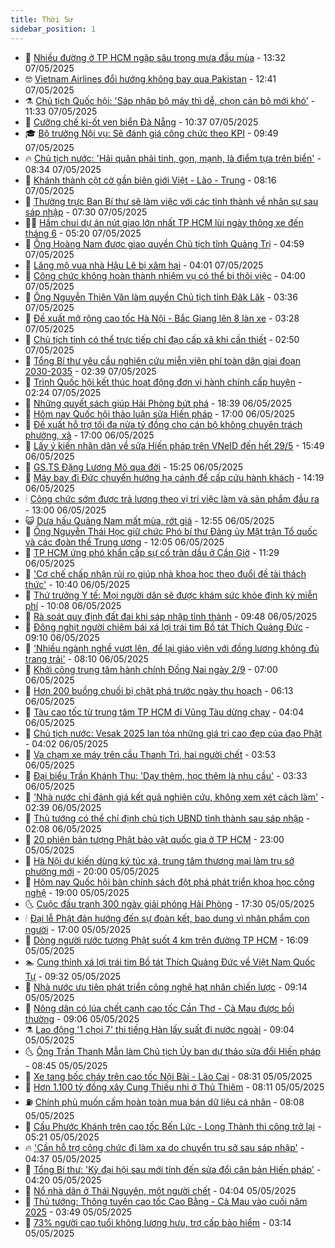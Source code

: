 ```yaml
---
title: Thời Sự
sidebar_position: 1
---
```


<!-- vnexpress-thoi-su:START -->
- 🦒 [Nhiều đường ở TP HCM ngập sâu trong mưa đầu mùa](https://vnexpress.net/nhieu-duong-o-tp-hcm-ngap-sau-trong-mua-dau-mua-4882957.html) - 13:32 07/05/2025
- 🤓 [Vietnam Airlines đổi hướng không bay qua Pakistan](https://vnexpress.net/vietnam-airlines-doi-huong-khong-bay-qua-pakistan-4882915.html) - 12:41 07/05/2025
- ⚗️ [Chủ tịch Quốc hội: &#39;Sáp nhập bộ máy thì dễ, chọn cán bộ mới khó&#39;](https://vnexpress.net/chu-tich-quoc-hoi-sap-nhap-bo-may-thi-de-chon-can-bo-moi-kho-4882896.html) - 11:33 07/05/2025
- 🌊 [Cưỡng chế ki-ốt ven biển Đà Nẵng](https://vnexpress.net/cuong-che-ki-ot-ven-bien-da-nang-4882871.html) - 10:37 07/05/2025
- 🎓 [Bộ trưởng Nội vụ: Sẽ đánh giá công chức theo KPI](https://vnexpress.net/bo-truong-noi-vu-se-danh-gia-cong-chuc-theo-kpi-4882828.html) - 09:49 07/05/2025
- 🔥 [Chủ tịch nước: &#39;Hải quân phải tinh, gọn, mạnh, là điểm tựa trên biển&#39;](https://vnexpress.net/chu-tich-nuoc-hai-quan-phai-tinh-gon-manh-la-diem-tua-tren-bien-4882772.html) - 08:34 07/05/2025
- 🦏 [Khánh thành cột cờ gần biên giới Việt - Lào - Trung](https://vnexpress.net/khanh-thanh-cot-co-gan-bien-gioi-viet-lao-trung-4882736.html) - 08:16 07/05/2025
- 👺 [Thường trực Ban Bí thư sẽ làm việc với các tỉnh thành về nhân sự sau sáp nhập](https://vnexpress.net/thuong-truc-ban-bi-thu-se-lam-viec-voi-cac-tinh-thanh-ve-nhan-su-sau-sap-nhap-4882746.html) - 07:30 07/05/2025
- 🧑‍🏫 [Hầm chui dự án nút giao lớn nhất TP HCM lùi ngày thông xe đến tháng 6](https://vnexpress.net/ham-chui-du-an-nut-giao-lon-nhat-tp-hcm-lui-ngay-thong-xe-den-thang-6-4882719.html) - 05:20 07/05/2025
- 🚦 [Ông Hoàng Nam được giao quyền Chủ tịch tỉnh Quảng Trị](https://vnexpress.net/ong-hoang-nam-duoc-giao-quyen-chu-tich-tinh-quang-tri-4882713.html) - 04:59 07/05/2025
- 🎉 [Lăng mộ vua nhà Hậu Lê bị xâm hại](https://vnexpress.net/lang-mo-vua-nha-hau-le-bi-xam-hai-4882649.html) - 04:01 07/05/2025
- 🦒 [Công chức không hoàn thành nhiệm vụ có thể bị thôi việc](https://vnexpress.net/cong-chuc-khong-hoan-thanh-nhiem-vu-co-the-bi-thoi-viec-4882584.html) - 04:00 07/05/2025
- 🤗 [Ông Nguyễn Thiên Văn làm quyền Chủ tịch tỉnh Đăk Lăk](https://vnexpress.net/ong-nguyen-thien-van-lam-quyen-chu-tich-tinh-dak-lak-4882637.html) - 03:36 07/05/2025
- 💼 [Đề xuất mở rộng cao tốc Hà Nội - Bắc Giang lên 8 làn xe](https://vnexpress.net/de-xuat-mo-rong-cao-toc-ha-noi-bac-giang-len-8-lan-xe-4882425.html) - 03:28 07/05/2025
- 🤩 [Chủ tịch tỉnh có thể trực tiếp chỉ đạo cấp xã khi cần thiết](https://vnexpress.net/chu-tich-tinh-co-the-truc-tiep-chi-dao-cap-xa-khi-can-thiet-4882604.html) - 02:50 07/05/2025
- 🤡 [Tổng Bí thư yêu cầu nghiên cứu miễn viện phí toàn dân giai đoạn 2030-2035](https://vnexpress.net/tong-bi-thu-yeu-cau-nghien-cuu-mien-vien-phi-toan-dan-giai-doan-2030-2035-4882591.html) - 02:39 07/05/2025
- 💯 [Trình Quốc hội kết thúc hoạt động đơn vị hành chính cấp huyện](https://vnexpress.net/trinh-quoc-hoi-ket-thuc-hoat-dong-don-vi-hanh-chinh-cap-huyen-4882558.html) - 02:24 07/05/2025
- 👺 [Những quyết sách giúp Hải Phòng bứt phá](https://vnexpress.net/nhung-quyet-sach-giup-hai-phong-but-pha-4882249.html) - 18:39 06/05/2025
- 🌮 [Hôm nay Quốc hội thảo luận sửa Hiến pháp](https://vnexpress.net/hom-nay-quoc-hoi-thao-luan-sua-hien-phap-4882473.html) - 17:00 06/05/2025
- 🥸 [Đề xuất hỗ trợ tối đa nửa tỷ đồng cho cán bộ không chuyên trách phường, xã](https://vnexpress.net/de-xuat-ho-tro-toi-da-nua-ty-dong-cho-can-bo-khong-chuyen-trach-phuong-xa-4882451.html) - 17:00 06/05/2025
- 🐻 [Lấy ý kiến nhân dân về sửa Hiến pháp trên VNeID đến hết 29/5](https://vnexpress.net/lay-y-kien-nhan-dan-ve-sua-hien-phap-tren-vneid-den-het-29-5-4882482.html) - 15:49 06/05/2025
- 👀 [GS.TS Đặng Lương Mô qua đời](https://vnexpress.net/gs-ts-dang-luong-mo-qua-doi-4882480.html) - 15:25 06/05/2025
- 🤔 [Máy bay đi Đức chuyển hướng hạ cánh để cấp cứu hành khách](https://vnexpress.net/may-bay-di-duc-chuyen-huong-ha-canh-de-cap-cuu-hanh-khach-4882469.html) - 14:19 06/05/2025
- 🕯 [Công chức sớm được trả lương theo vị trí việc làm và sản phẩm đầu ra](https://vnexpress.net/cong-chuc-som-duoc-tra-luong-theo-vi-tri-viec-lam-va-san-pham-dau-ra-4882181.html) - 13:00 06/05/2025
- 😺 [Dưa hấu Quảng Nam mất mùa, rớt giá](https://vnexpress.net/dua-hau-quang-nam-mat-mua-rot-gia-4882327.html) - 12:55 06/05/2025
- 🦆 [Ông Nguyễn Thái Học giữ chức Phó bí thư Đảng ủy Mặt trận Tổ quốc và các đoàn thể Trung ương](https://vnexpress.net/ong-nguyen-thai-hoc-giu-chuc-pho-bi-thu-dang-uy-mat-tran-to-quoc-va-cac-doan-the-trung-uong-4882452.html) - 12:05 06/05/2025
- 🧰 [TP HCM ứng phó khẩn cấp sự cố tràn dầu ở Cần Giờ](https://vnexpress.net/tp-hcm-ung-pho-khan-cap-su-co-tran-dau-o-can-gio-4882439.html) - 11:29 06/05/2025
- 🦍 [&#39;Cơ chế chấp nhận rủi ro giúp nhà khoa học theo đuổi đề tài thách thức&#39;](https://vnexpress.net/co-che-chap-nhan-rui-ro-giup-nha-khoa-hoc-theo-duoi-de-tai-thach-thuc-4882361.html) - 10:40 06/05/2025
- 🧰 [Thứ trưởng Y tế: Mọi người dân sẽ được khám sức khỏe định kỳ miễn phí](https://vnexpress.net/thu-truong-y-te-moi-nguoi-dan-se-duoc-kham-suc-khoe-dinh-ky-mien-phi-4882357.html) - 10:08 06/05/2025
- 💃 [Rà soát quy định đất đai khi sáp nhập tỉnh thành](https://vnexpress.net/ra-soat-quy-dinh-dat-dai-khi-sap-nhap-tinh-thanh-4882386.html) - 09:48 06/05/2025
- 🧰 [Đông nghịt người chiêm bái xá lợi trái tim Bồ tát Thích Quảng Đức](https://vnexpress.net/dong-nghit-nguoi-chiem-bai-xa-loi-trai-tim-bo-tat-thich-quang-duc-4882330.html) - 09:10 06/05/2025
- 🚀 [&#39;Nhiều ngành nghề vượt lên, để lại giáo viên với đồng lương không đủ trang trải&#39;](https://vnexpress.net/nhieu-nganh-nghe-vuot-len-de-lai-giao-vien-voi-dong-luong-khong-du-trang-trai-4882243.html) - 08:10 06/05/2025
- 🎊 [Khởi công trung tâm hành chính Đồng Nai ngày 2/9](https://vnexpress.net/khoi-cong-trung-tam-hanh-chinh-dong-nai-ngay-2-9-4882252.html) - 07:00 06/05/2025
- 🤭 [Hơn 200 buồng chuối bị chặt phá trước ngày thu hoạch](https://vnexpress.net/hon-200-buong-chuoi-bi-chat-pha-truoc-ngay-thu-hoach-4882245.html) - 06:13 06/05/2025
- 🤗 [Tàu cao tốc từ trung tâm TP HCM đi Vũng Tàu dừng chạy](https://vnexpress.net/tau-cao-toc-tu-trung-tam-tp-hcm-di-vung-tau-dung-chay-4882184.html) - 04:04 06/05/2025
- 🌈 [Chủ tịch nước: Vesak 2025 lan tỏa những giá trị cao đẹp của đạo Phật](https://vnexpress.net/chu-tich-nuoc-vesak-2025-lan-toa-nhung-gia-tri-cao-dep-cua-dao-phat-4882160.html) - 04:02 06/05/2025
- 🦣 [Va chạm xe máy trên cầu Thanh Trì, hai người chết](https://vnexpress.net/va-cham-xe-may-tren-cau-thanh-tri-hai-nguoi-chet-4882176.html) - 03:53 06/05/2025
- 🎡 [Đại biểu Trần Khánh Thu: &#39;Dạy thêm, học thêm là nhu cầu&#39;](https://vnexpress.net/dai-bieu-tran-khanh-thu-day-them-hoc-them-la-nhu-cau-4882120.html) - 03:33 06/05/2025
- 🦏 [&#39;Nhà nước chỉ đánh giá kết quả nghiên cứu, không xem xét cách làm&#39;](https://vnexpress.net/nha-nuoc-chi-danh-gia-ket-qua-nghien-cuu-khong-xem-xet-cach-lam-4882085.html) - 02:39 06/05/2025
- 🎊 [Thủ tướng có thể chỉ định chủ tịch UBND tỉnh thành sau sáp nhập](https://vnexpress.net/thu-tuong-co-the-chi-dinh-chu-tich-ubnd-tinh-thanh-sau-sap-nhap-4882073.html) - 02:08 06/05/2025
- 🫶 [20 phiên bản tượng Phật bảo vật quốc gia ở TP HCM](https://vnexpress.net/20-phien-ban-tuong-phat-bao-vat-quoc-gia-o-tp-hcm-4881792.html) - 23:00 05/05/2025
- 🤔 [Hà Nội dự kiến dùng ký túc xá, trung tâm thương mại làm trụ sở phường mới](https://vnexpress.net/ha-noi-du-kien-dung-ky-tuc-xa-trung-tam-thuong-mai-lam-tru-so-phuong-moi-4881833.html) - 20:00 05/05/2025
- 🤠 [Hôm nay Quốc hội bàn chính sách đột phá phát triển khoa học công nghệ](https://vnexpress.net/hom-nay-quoc-hoi-ban-chinh-sach-dot-pha-phat-trien-khoa-hoc-cong-nghe-4881985.html) - 19:00 05/05/2025
- 🌜 [Cuộc đấu tranh 300 ngày giải phóng Hải Phòng](https://vnexpress.net/cuoc-dau-tranh-300-ngay-giai-phong-hai-phong-4854906.html) - 17:30 05/05/2025
- 🕯 [Đại lễ Phật đản hướng đến sự đoàn kết, bao dung vì nhân phẩm con người](https://vnexpress.net/dai-le-phat-dan-huong-den-su-doan-ket-bao-dung-vi-nhan-pham-con-nguoi-4881959.html) - 17:00 05/05/2025
- 🤔 [Dòng người rước tượng Phật suốt 4 km trên đường TP HCM](https://vnexpress.net/dong-nguoi-ruoc-tuong-phat-suot-4-km-tren-duong-tp-hcm-4881991.html) - 16:09 05/05/2025
- 🏊 [Cung thỉnh xá lợi trái tim Bồ tát Thích Quảng Đức về Việt Nam Quốc Tự](https://vnexpress.net/cung-thinh-xa-loi-trai-tim-bo-tat-thich-quang-duc-ve-viet-nam-quoc-tu-4881910.html) - 09:32 05/05/2025
- 🌮 [Nhà nước ưu tiên phát triển công nghệ hạt nhân chiến lược](https://vnexpress.net/nha-nuoc-uu-tien-phat-trien-cong-nghe-hat-nhan-chien-luoc-4881841.html) - 09:14 05/05/2025
- 🫣 [Nông dân có lúa chết cạnh cao tốc Cần Thơ - Cà Mau được bồi thường](https://vnexpress.net/nong-dan-co-lua-chet-canh-cao-toc-can-tho-ca-mau-duoc-boi-thuong-4881874.html) - 09:06 05/05/2025
- ⚗️ [Lao động &#39;1 chọi 7&#39; thi tiếng Hàn lấy suất đi nước ngoài](https://vnexpress.net/lao-dong-1-choi-7-thi-tieng-han-lay-suat-di-nuoc-ngoai-4881848.html) - 09:04 05/05/2025
- 🌜 [Ông Trần Thanh Mẫn làm Chủ tịch Ủy ban dự thảo sửa đổi Hiến pháp](https://vnexpress.net/ong-tran-thanh-man-lam-chu-tich-uy-ban-du-thao-sua-doi-hien-phap-4881856.html) - 08:45 05/05/2025
- 🌁 [Xe tang bốc cháy trên cao tốc Nội Bài - Lào Cai](https://vnexpress.net/xe-tang-boc-chay-tren-cao-toc-noi-bai-lao-cai-4881824.html) - 08:31 05/05/2025
- 🐲 [Hơn 1.100 tỷ đồng xây Cung Thiếu nhi ở Thủ Thiêm](https://vnexpress.net/hon-1-100-ty-dong-xay-cung-thieu-nhi-o-thu-thiem-4881828.html) - 08:11 05/05/2025
- ⛽️ [Chính phủ muốn cấm hoàn toàn mua bán dữ liệu cá nhân](https://vnexpress.net/chinh-phu-muon-cam-hoan-toan-mua-ban-du-lieu-ca-nhan-4881679.html) - 08:08 05/05/2025
- 🗽 [Cầu Phước Khánh trên cao tốc Bến Lức - Long Thành thi công trở lại](https://vnexpress.net/cau-phuoc-khanh-tren-cao-toc-ben-luc-long-thanh-thi-cong-tro-lai-4881748.html) - 05:21 05/05/2025
- 🔥 [&#39;Cần hỗ trợ công chức đi làm xa do chuyển trụ sở sau sáp nhập&#39;](https://vnexpress.net/can-ho-tro-cong-chuc-di-lam-xa-do-chuyen-tru-so-sau-sap-nhap-4881597.html) - 04:37 05/05/2025
- 💯 [Tổng Bí thư: &#39;Kỳ đại hội sau mới tính đến sửa đổi căn bản Hiến pháp&#39;](https://vnexpress.net/tong-bi-thu-ky-dai-hoi-sau-moi-tinh-den-sua-doi-can-ban-hien-phap-4881697.html) - 04:20 05/05/2025
- 🦆 [Nổ nhà dân ở Thái Nguyên, một người chết](https://vnexpress.net/no-nha-dan-o-thai-nguyen-mot-nguoi-chet-4881698.html) - 04:04 05/05/2025
- 🫣 [Thủ tướng: Thông tuyến cao tốc Cao Bằng - Cà Mau vào cuối năm 2025](https://vnexpress.net/thu-tuong-thong-tuyen-cao-toc-cao-bang-ca-mau-vao-cuoi-nam-2025-4881624.html) - 03:49 05/05/2025
- 🤡 [73% người cao tuổi không lương hưu, trợ cấp bảo hiểm](https://vnexpress.net/73-nguoi-cao-tuoi-khong-luong-huu-tro-cap-bao-hiem-4881622.html) - 03:14 05/05/2025<!-- vnexpress-thoi-su:END -->